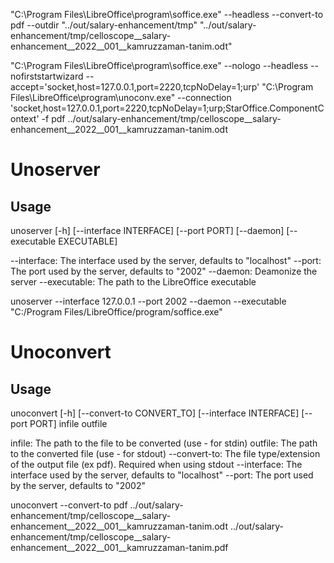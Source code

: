 "C:\Program Files\LibreOffice\program\soffice.exe" --headless --convert-to pdf --outdir "../out/salary-enhancement/tmp" "../out/salary-enhancement/tmp/celloscope__salary-enhancement__2022__001__kamruzzaman-tanim.odt"

"C:\Program Files\LibreOffice\program\soffice.exe" --nologo --headless --nofirststartwizard --accept='socket,host=127.0.0.1,port=2220,tcpNoDelay=1;urp'
"C:\Program Files\LibreOffice\program\unoconv.exe" --connection 'socket,host=127.0.0.1,port=2220,tcpNoDelay=1;urp;StarOffice.ComponentContext' -f pdf ../out/salary-enhancement/tmp/celloscope__salary-enhancement__2022__001__kamruzzaman-tanim.odt


# Unoserver

## Usage
unoserver [-h] [--interface INTERFACE] [--port PORT] [--daemon] [--executable EXECUTABLE]

  --interface: The interface used by the server, defaults to "localhost"
  --port: The port used by the server, defaults to "2002"
  --daemon: Deamonize the server
  --executable: The path to the LibreOffice executable

unoserver --interface 127.0.0.1 --port 2002 --daemon --executable "C:/Program Files/LibreOffice/program/soffice.exe"


# Unoconvert

## Usage
unoconvert [-h] [--convert-to CONVERT_TO] [--interface INTERFACE] [--port PORT] infile outfile

  infile: The path to the file to be converted (use - for stdin)
  outfile: The path to the converted file (use - for stdout)
  --convert-to: The file type/extension of the output file (ex pdf). Required when using stdout
  --interface: The interface used by the server, defaults to "localhost"
  --port: The port used by the server, defaults to "2002"

unoconvert --convert-to pdf ../out/salary-enhancement/tmp/celloscope__salary-enhancement__2022__001__kamruzzaman-tanim.odt ../out/salary-enhancement/tmp/celloscope__salary-enhancement__2022__001__kamruzzaman-tanim.pdf
